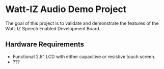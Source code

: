 # Watt-IZ Audio Demo Project
The goal of this project is to validate and demonstrate the features of 
the Watt-IZ Speech Enabled Development Board.

## Hardware Requirements
- Functional 2.8" LCD with either capacitive or resistive touch screen. 
- ???




